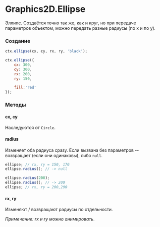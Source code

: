 ﻿Graphics2D.Ellipse
===================

Эллипс. Создаётся точно так же, как и круг, но при передаче параметров объектом, можно передать разные радиусы (по x и по y).

### Создание
```js
ctx.ellipse(cx, cy, rx, ry, 'black');
```
```js
ctx.ellipse({
    cx: 300,
    cy: 300,
    rx: 200,
    ry: 150,

    fill:'red'
});
```

### Методы
#### cx, cy
Наследуются от `Circle`.

#### radius
Изменяет оба радиуса сразу. Если вызвана без параметров -- возвращает (если они одинаковы), либо `null`.
```js
ellipse; // rx, ry = 150, 170
ellipse.radius(); // -> null

ellipse.radius(200);
ellipse.radius(); // -> 200
ellipse; // rx, ry = 200,200
```

#### rx, ry
Изменяют / возвращают радиусы по отдельности.

*Примечание: rx и ry можно анимировать.*
